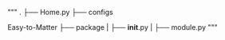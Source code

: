 """
.
├── Home.py
├── configs

Easy-to-Matter
├── package
|   ├── __init__.py
|   ├── module.py
"""
